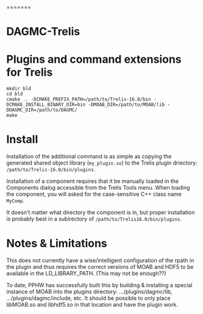 =======
# DAGMC-Trelis
Plugins and command extensions for Trelis
=======
```
mkdir bld
cd bld
cmake .. -DCMAKE_PREFIX_PATH=/path/to/Trelis-16.0/bin -DCMAKE_INSTALL_BINARY_DIR=bin -DMOAB_DIR=/path/to/MOAB/lib -DDAGMC_DIR=/path/to/DAGMC/
make
```

Install
=======

Installation of the additional command is as simple as copying the generated
shared object library (`my_plugin.so`) to the Trelis plugin driectory:
`/path/to/Trelis-16.0/bin/plugins`.

Installation of a component requires that it be manually loaded in the Components dialog accessible from the Trelis Tools menu.  When loading the component, you will asked for the case-sensitive C++ class name `MyComp`.

It doesn't matter what directory the component is in, but proper installation is probably best in a subirectory of `/path/to/Trelis16.0/bin/plugins`.

Notes & Limitations
====================

This does not currently have a wise/intelligent configuration of the rpath in the plugin and thus requires the correct versions of MOAB and HDF5 to be available in the LD_LIBRARY_PATH.  (This may not be enough??)

To date, PPHW has successfully built this by building & installing a special instance of MOAB into the plugins directory: .../plugins/dagmc/lib, .../plugins/dagmc/include, etc.  It should be possible to only place libMOAB.so and libhdf5.so in that location and have the plugin work.
